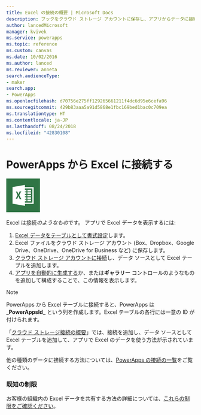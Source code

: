 ```yaml
---
title: Excel の接続の概要 | Microsoft Docs
description: ブックをクラウド ストレージ アカウントに保存し、アプリからデータに接続することによって、Excel でデータを表示および更新します。
author: lancedMicrosoft
manager: kvivek
ms.service: powerapps
ms.topic: reference
ms.custom: canvas
ms.date: 10/02/2016
ms.author: lanced
ms.reviewer: anneta
search.audienceType:
- maker
search.app:
- PowerApps
ms.openlocfilehash: d70756e275ff129265661211f4dc6d95e6cefa96
ms.sourcegitcommit: 429b83aaa5a91d5868e1fbc169bed1bac0c709ea
ms.translationtype: HT
ms.contentlocale: ja-JP
ms.lasthandoff: 08/24/2018
ms.locfileid: "42830108"
---
```

# <a name="connect-to-excel-from-powerapps"></a>PowerApps から Excel に接続する
![Excel](./media/connection-excel/excelicon.png)

Excel は接続*のようなもの*です。 アプリで Excel データを表示するには:

1. [Excel データをテーブルとして書式設定](https://support.office.com/article/Create-an-Excel-table-in-a-worksheet-E81AA349-B006-4F8A-9806-5AF9DF0AC664)します。
2. Excel ファイルをクラウド ストレージ アカウント (Box、Dropbox、Google Drive、OneDrive、OneDrive for Business など) に保存します。
3. [クラウド ストレージ アカウントに接続](../add-manage-connections.md)し、データ ソースとして Excel テーブルを追加します。
4. [アプリを自動的に生成する](../get-started-create-from-data.md)か、または**ギャラリー** コントロールのようなものを追加して構成することで、この情報を表示します。

> [!NOTE]
> PowerApps から Excel テーブルに接続すると、PowerApps は **\_PowerAppsId_** という列を作成します。Excel テーブルの各行には一意の ID が付けられます。

「[クラウド ストレージ接続の概要](cloud-storage-blob-connections.md)」では、接続を追加し、データ ソースとして Excel テーブルを追加して、アプリで Excel のデータを使う方法が示されています。

他の種類のデータに接続する方法については、[PowerApps の接続の一覧](../connections-list.md)をご覧ください。

### <a name="known-limitations"></a>既知の制限
お客様の組織内の Excel データを共有する方法の詳細については、[これらの制限をご確認ください](cloud-storage-blob-connections.md#sharing-excel-tables)。

